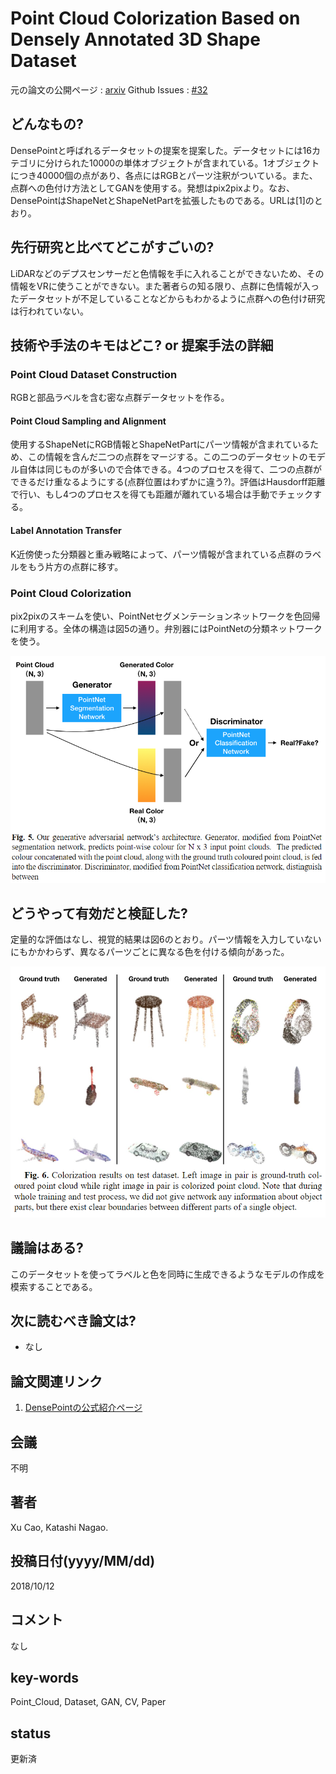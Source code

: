 # Point Cloud Colorization Based on  Densely Annotated 3D Shape Dataset

元の論文の公開ページ : [arxiv](https://arxiv.org/abs/1810.05396)
Github Issues : [#32](https://github.com/Obarads/obarads.github.io/issues/32)

## どんなもの?
DensePointと呼ばれるデータセットの提案を提案した。データセットには16カテゴリに分けられた10000の単体オブジェクトが含まれている。1オブジェクトにつき40000個の点があり、各点にはRGBとパーツ注釈がついている。また、点群への色付け方法としてGANを使用する。発想はpix2pixより。なお、DensePointはShapeNetとShapeNetPartを拡張したものである。URLは[1]のとおり。

## 先行研究と比べてどこがすごいの?
LiDARなどのデプスセンサーだと色情報を手に入れることができないため、その情報をVRに使うことができない。また著者らの知る限り、点群に色情報が入ったデータセットが不足していることなどからもわかるように点群への色付け研究は行われていない。

## 技術や手法のキモはどこ? or 提案手法の詳細
### Point Cloud Dataset Construction
RGBと部品ラベルを含む密な点群データセットを作る。

#### Point Cloud Sampling and Alignment
使用するShapeNetにRGB情報とShapeNetPartにパーツ情報が含まれているため、この情報を含んだ二つの点群をマージする。この二つのデータセットのモデル自体は同じものが多いので合体できる。4つのプロセスを得て、二つの点群ができるだけ重なるようにする(点群位置はわずかに違う?)。評価はHausdorff距離で行い、もし4つのプロセスを得ても距離が離れている場合は手動でチェックする。

#### Label Annotation Transfer
K近傍使った分類器と重み戦略によって、パーツ情報が含まれている点群のラベルをもう片方の点群に移す。

### Point Cloud Colorization
pix2pixのスキームを使い、PointNetセグメンテーションネットワークを色回帰に利用する。全体の構造は図5の通り。弁別器にはPointNetの分類ネットワークを使う。

![fig5](img/PCCBoDA3SD/fig5.png)

## どうやって有効だと検証した?
定量的な評価はなし、視覚的結果は図6のとおり。パーツ情報を入力していないにもかかわらず、異なるパーツごとに異なる色を付ける傾向があった。

![fig6](img/PCCBoDA3SD/fig6.png)

## 議論はある?
このデータセットを使ってラベルと色を同時に生成できるようなモデルの作成を模索することである。

## 次に読むべき論文は?
- なし

## 論文関連リンク
1. [DensePointの公式紹介ページ](http://rwdc.nagao.nuie.nagoya-u.ac.jp/DensePoint)

## 会議
不明

## 著者
Xu Cao, Katashi Nagao.

## 投稿日付(yyyy/MM/dd)
2018/10/12

## コメント
なし

## key-words
Point_Cloud, Dataset, GAN, CV, Paper

## status
更新済